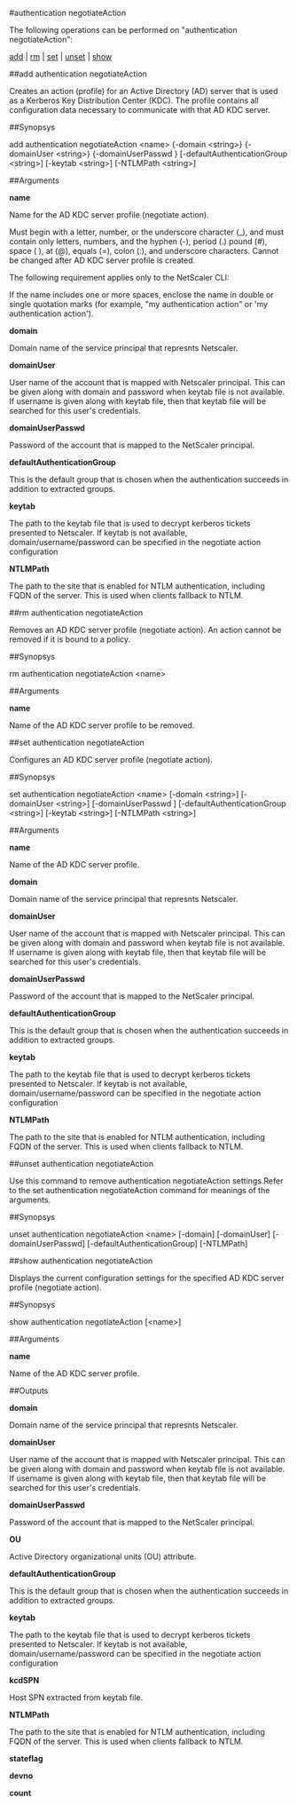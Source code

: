#authentication negotiateAction

The following operations can be performed on "authentication negotiateAction":


[add](#add-authentication-negotiateaction) | [rm](#rm-authentication-negotiateaction) | [set](#set-authentication-negotiateaction) | [unset](#unset-authentication-negotiateaction) | [show](#show-authentication-negotiateaction)

##add authentication negotiateAction

Creates an action (profile) for an Active Directory (AD) server that is used as a Kerberos Key Distribution Center (KDC). The profile contains all configuration data necessary to communicate with that AD KDC server.


##Synopsys

add authentication negotiateAction &lt;name> {-domain &lt;string>} {-domainUser &lt;string>} {-domainUserPasswd } [-defaultAuthenticationGroup &lt;string>] [-keytab &lt;string>] [-NTLMPath &lt;string>]


##Arguments

<b>name</b>
Name for the AD KDC server profile (negotiate action). 
Must begin with a letter, number, or the underscore character (_), and must contain only letters, numbers, and the hyphen (-), period (.) pound (#), space ( ), at (@), equals (=), colon (:), and underscore characters. Cannot be changed after AD KDC server profile is created.
The following requirement applies only to the NetScaler CLI:
If the name includes one or more spaces, enclose the name in double or single quotation marks (for example, "my authentication action" or 'my authentication action').

<b>domain</b>
Domain name of the service principal that represnts Netscaler.

<b>domainUser</b>
User name of the account that is mapped with Netscaler principal. This can be given along with domain and password when keytab file is not available. If username is given along with keytab file, then that keytab file will be searched for this user's credentials.

<b>domainUserPasswd</b>
Password of the account that is mapped to the NetScaler principal.

<b>defaultAuthenticationGroup</b>
This is the default group that is chosen when the authentication succeeds in addition to extracted groups.

<b>keytab</b>
The path to the keytab file that is used to decrypt kerberos tickets presented to Netscaler. If keytab is not available, domain/username/password can be specified in the negotiate action configuration

<b>NTLMPath</b>
The path to the site that is enabled for NTLM authentication, including FQDN of the server. This is used when clients fallback to NTLM.



##rm authentication negotiateAction

Removes an AD KDC server profile (negotiate action). An action cannot be removed if it is bound to a policy.


##Synopsys

rm authentication negotiateAction &lt;name>


##Arguments

<b>name</b>
Name of the AD KDC server profile to be removed.



##set authentication negotiateAction

Configures an AD KDC server profile (negotiate action).


##Synopsys

set authentication negotiateAction &lt;name> [-domain &lt;string>] [-domainUser &lt;string>] [-domainUserPasswd ] [-defaultAuthenticationGroup &lt;string>] [-keytab &lt;string>] [-NTLMPath &lt;string>]


##Arguments

<b>name</b>
Name of the AD KDC server profile.

<b>domain</b>
Domain name of the service principal that represnts Netscaler.

<b>domainUser</b>
User name of the account that is mapped with Netscaler principal. This can be given along with domain and password when keytab file is not available. If username is given along with keytab file, then that keytab file will be searched for this user's credentials.

<b>domainUserPasswd</b>
Password of the account that is mapped to the NetScaler principal.

<b>defaultAuthenticationGroup</b>
This is the default group that is chosen when the authentication succeeds in addition to extracted groups.

<b>keytab</b>
The path to the keytab file that is used to decrypt kerberos tickets presented to Netscaler. If keytab is not available, domain/username/password can be specified in the negotiate action configuration

<b>NTLMPath</b>
The path to the site that is enabled for NTLM authentication, including FQDN of the server. This is used when clients fallback to NTLM.



##unset authentication negotiateAction

Use this command to remove authentication negotiateAction settings.Refer to the set authentication negotiateAction command for meanings of the arguments.


##Synopsys

unset authentication negotiateAction &lt;name> [-domain] [-domainUser] [-domainUserPasswd] [-defaultAuthenticationGroup] [-NTLMPath]


##show authentication negotiateAction

Displays the current configuration settings for the specified AD KDC server profile (negotiate action).


##Synopsys

show authentication negotiateAction [&lt;name>]


##Arguments

<b>name</b>
Name of the AD KDC server profile.



##Outputs

<b>domain</b>
Domain name of the service principal that represnts Netscaler.

<b>domainUser</b>
User name of the account that is mapped with Netscaler principal. This can be given along with domain and password when keytab file is not available. If username is given along with keytab file, then that keytab file will be searched for this user's credentials.

<b>domainUserPasswd</b>
Password of the account that is mapped to the NetScaler principal.

<b>OU</b>
Active Directory organizational units (OU) attribute.

<b>defaultAuthenticationGroup</b>
This is the default group that is chosen when the authentication succeeds in addition to extracted groups.

<b>keytab</b>
The path to the keytab file that is used to decrypt kerberos tickets presented to Netscaler. If keytab is not available, domain/username/password can be specified in the negotiate action configuration

<b>kcdSPN</b>
Host SPN extracted from keytab file.

<b>NTLMPath</b>
The path to the site that is enabled for NTLM authentication, including FQDN of the server. This is used when clients fallback to NTLM.

<b>stateflag</b>

<b>devno</b>

<b>count</b>



